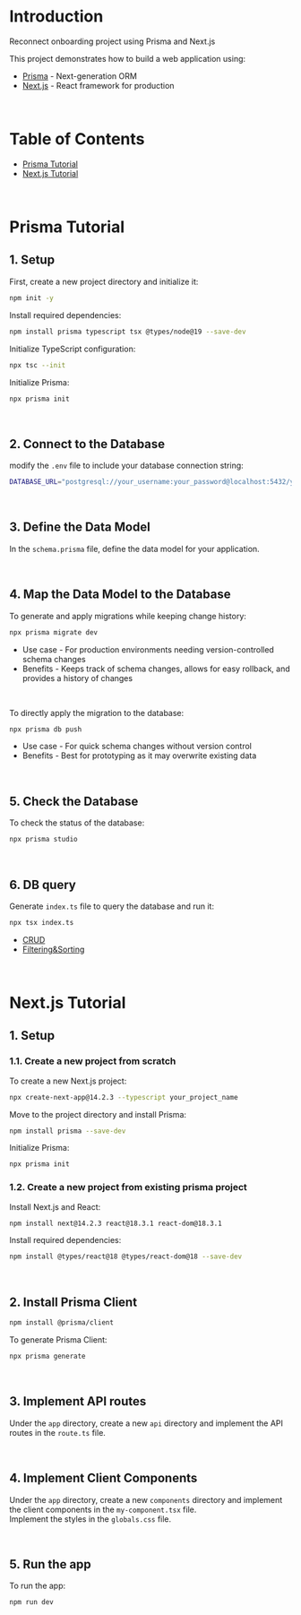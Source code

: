 # Introduction
Reconnect onboarding project using Prisma and Next.js  

This project demonstrates how to build a web application using:
- [Prisma](https://www.prisma.io/) - Next-generation ORM
- [Next.js](https://nextjs.org/) - React framework for production

<br/>

# Table of Contents

- [Prisma Tutorial](#prisma-tutorial)
- [Next.js Tutorial](#nextjs-tutorial)

<br/>

# Prisma Tutorial

## 1. Setup

First, create a new project directory and initialize it:
```bash
npm init -y
```

Install required dependencies:
```bash
npm install prisma typescript tsx @types/node@19 --save-dev
```

Initialize TypeScript configuration:
```bash
npx tsc --init
```

Initialize Prisma:
```bash
npx prisma init
```

<br/>

## 2. Connect to the Database
modify the `.env` file to include your database connection string:  
```bash
DATABASE_URL="postgresql://your_username:your_password@localhost:5432/your_database_name"
```

<br/>

## 3. Define the Data Model
In the `schema.prisma` file, define the data model for your application.

<br/>

## 4. Map the Data Model to the Database
To generate and apply migrations while keeping change history:  
```bash
npx prisma migrate dev
```
- Use case - For production environments needing version-controlled schema changes
- Benefits - Keeps track of schema changes, allows for easy rollback, and provides a history of changes

<br/>

To directly apply the migration to the database:  
```bash
npx prisma db push
```
- Use case - For quick schema changes without version control
- Benefits - Best for prototyping as it may overwrite existing data

<br/>

## 5. Check the Database
To check the status of the database:  
```bash
npx prisma studio
```

<br/>

## 6. DB query
Generate `index.ts` file to query the database and run it:  
```bash
npx tsx index.ts
```

- [CRUD](https://www.prisma.io/docs/orm/prisma-client/queries/crud)
- [Filtering&Sorting](https://www.prisma.io/docs/orm/prisma-client/queries/filtering-and-sorting#filter-conditions-and-operators)

<br/>

# Next.js Tutorial

## 1. Setup

### 1.1. Create a new project from scratch
To create a new Next.js project:  
```bash
npx create-next-app@14.2.3 --typescript your_project_name
```

Move to the project directory and install Prisma:  
```bash
npm install prisma --save-dev
```

Initialize Prisma:  
```bash
npx prisma init
```


### 1.2. Create a new project from existing prisma project

Install Next.js and React:  
```bash
npm install next@14.2.3 react@18.3.1 react-dom@18.3.1
```

Install required dependencies:  
```bash
npm install @types/react@18 @types/react-dom@18 --save-dev
```

<br/>

## 2. Install Prisma Client
```bash
npm install @prisma/client
```
To generate Prisma Client:  
```bash
npx prisma generate
```

<br/>

## 3. Implement API routes
Under the `app` directory, create a new `api` directory and implement the API routes in the `route.ts` file.  

<br/>

## 4. Implement Client Components
Under the `app` directory, create a new `components` directory and implement the client components in the `my-component.tsx` file.  
Implement the styles in the `globals.css` file.

<br/>

## 5. Run the app
To run the app:  
```bash
npm run dev
```
